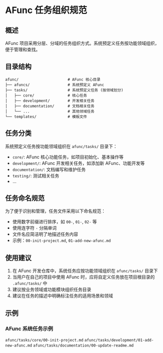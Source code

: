 # AFunc 任务组织规范

## 概述

AFunc 项目采用分层、分域的任务组织方式。系统预定义任务按功能领域组织，便于管理和查找。

## 目录结构

```
afunc/                      # AFunc 核心目录
├── afuncs/                 # 系统预定义 AFunc
├── tasks/                  # 系统预定义任务 (按领域划分)
│   ├── core/               # 核心任务
│   ├── development/        # 开发相关任务
│   ├── documentation/      # 文档相关任务
│   └── ...                 # 其他领域任务
└── templates/              # 模板文件
```

## 任务分类

系统预定义任务按功能领域组织在 `afunc/tasks/` 目录下：

- `core/`: AFunc 核心功能任务，如项目初始化、基本操作等
- `development/`: AFunc 开发相关任务，如添加新 AFunc、功能开发等
- `documentation/`: 文档编写和维护任务
- `testing/`: 测试相关任务
- ...

## 任务命名规范

为了便于识别和管理，任务文件采用以下命名规范：
- 使用数字前缀进行排序，如 `00-`, `01-`, `02-` 等
- 使用连字符 `-` 分隔单词
- 文件名应简洁明了地描述任务内容
- 示例：`00-init-project.md`, `01-add-new-afunc.md`

## 使用建议

1. 在 AFunc 开发仓库中，系统任务应按功能领域组织在 `afunc/tasks/` 目录下
2. 当用户在自己的项目中使用 AFunc 时，应将自定义任务放在项目根目录的 `.afunc/tasks/` 中
3. 建议按业务领域或功能模块组织任务目录
4. 建议在任务的描述中明确标注任务的适用场景和领域

## 示例

### AFunc 系统任务示例
`afunc/tasks/core/00-init-project.md`
`afunc/tasks/development/01-add-new-afunc.md`
`afunc/tasks/documentation/00-update-readme.md`